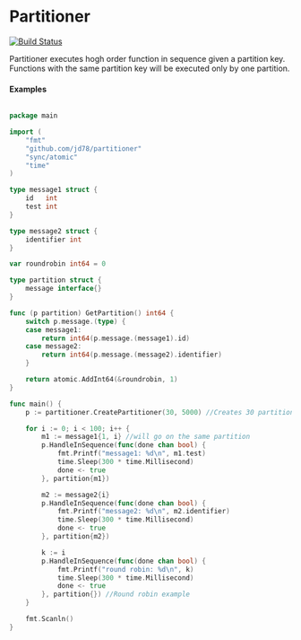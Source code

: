 # Partitioner

[![Build Status](https://travis-ci.org/jd78/partitioner.svg?branch=master)](https://travis-ci.org/jd78/partitioner)

Partitioner executes hogh order function in sequence given a partition key. Functions with the same partition key will be executed only by one partition.

#### Examples 

```go

package main

import (
	"fmt"
	"github.com/jd78/partitioner"
	"sync/atomic"
	"time"
)

type message1 struct {
	id   int
	test int
}

type message2 struct {
	identifier int
}

var roundrobin int64 = 0

type partition struct {
	message interface{}
}

func (p partition) GetPartition() int64 {
	switch p.message.(type) {
	case message1:
		return int64(p.message.(message1).id)
	case message2:
		return int64(p.message.(message2).identifier)
	}

	return atomic.AddInt64(&roundrobin, 1)
}

func main() {
	p := partitioner.CreatePartitioner(30, 5000) //Creates 30 partition and a max retry time interval of 5000 ms

	for i := 0; i < 100; i++ {
		m1 := message1{1, i} //will go on the same partition
		p.HandleInSequence(func(done chan bool) {
			fmt.Printf("message1: %d\n", m1.test)
			time.Sleep(300 * time.Millisecond)
			done <- true
		}, partition{m1})

		m2 := message2{i}
		p.HandleInSequence(func(done chan bool) {
			fmt.Printf("message2: %d\n", m2.identifier)
			time.Sleep(300 * time.Millisecond)
			done <- true
		}, partition{m2})

		k := i
		p.HandleInSequence(func(done chan bool) {
			fmt.Printf("round robin: %d\n", k)
			time.Sleep(300 * time.Millisecond)
			done <- true
		}, partition{}) //Round robin example
	}

	fmt.Scanln()
}

```